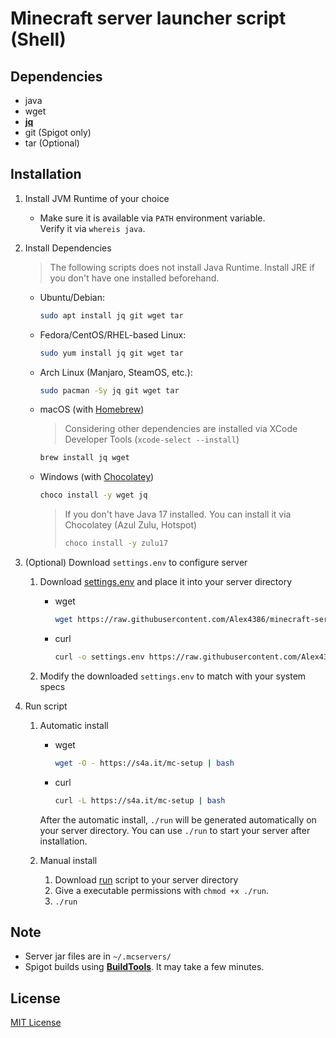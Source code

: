 # Minecraft server launcher script (Shell)
## Dependencies
* java
* wget
* [**jq**](https://stedolan.github.io/jq/)
* git (Spigot only)
* tar (Optional)



## Installation

1. Install JVM Runtime of your choice 
   - Make sure it is available via `PATH` environment variable.  
     Verify it via `whereis java`.  

2. Install Dependencies
   > The following scripts does not install Java Runtime. Install JRE if you don't have one installed beforehand.
   - Ubuntu/Debian:
     ```bash
     sudo apt install jq git wget tar
     ```
   - Fedora/CentOS/RHEL-based Linux:
     ```bash
     sudo yum install jq git wget tar
     ```
   - Arch Linux (Manjaro, SteamOS, etc.):  
     ```bash
     sudo pacman -Sy jq git wget tar
     ```
   - macOS (with [Homebrew](https://brew.sh))
     > Considering other dependencies are installed via XCode Developer Tools (`xcode-select --install`)
     ```bash
     brew install jq wget
     ```
   - Windows (with [Chocolatey](https://chocolatey.org/install))
     ```bash
     choco install -y wget jq
     ```
     > If you don't have Java 17 installed. You can install it via Chocolatey (Azul Zulu, Hotspot)
     > ```bash
     > choco install -y zulu17
     > ```

3. (Optional) Download `settings.env` to configure server
   1. Download [settings.env](https://raw.githubusercontent.com/Alex4386/minecraft-server-launcher/master/settings.env) and place it into your server directory
      * wget
        ```bash
        wget https://raw.githubusercontent.com/Alex4386/minecraft-server-launcher/master/settings.env
        ```

      * curl
        ```bash
        curl -o settings.env https://raw.githubusercontent.com/Alex4386/minecraft-server-launcher/master/settings.env
        ```
  
   2. Modify the downloaded `settings.env` to match with your system specs

4. Run script
   1. Automatic install
      * wget
        ```bash
        wget -O - https://s4a.it/mc-setup | bash
        ```

      * curl
        ```bash
        curl -L https://s4a.it/mc-setup | bash
        ```

      After the automatic install, `./run` will be generated automatically on your server directory. You can use `./run` to start your server after installation.

   2. Manual install
      1. Download [run](https://raw.githubusercontent.com/monun/minecraft-server-launcher/master/run) script to your server directory
      2. Give a executable permissions with `chmod +x ./run`.
      3. `./run`

## Note
* Server jar files are in `~/.mcservers/`
* Spigot builds using [**BuildTools**](https://hub.spigotmc.org/jenkins/job/BuildTools/lastSuccessfulBuild/artifact/target/BuildTools.jar). It may take a few minutes.

## License
[MIT License](LICENSE.md)
